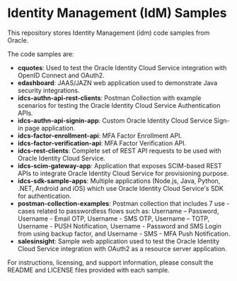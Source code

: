 # Identity Management (IdM) Samples

This repository stores Identity Management (idm) code samples from Oracle.

The code samples are:

 - **cquotes**: Used to test the Oracle Identity Cloud Service integration with OpenID Connect and OAuth2.
 - **edashboard**: JAAS/JAZN web application used to demonstrate Java security integrations.
 - **idcs-authn-api-rest-clients**: Postman Collection with example scenarios for testing the Oracle Identity Cloud Service Authentication APIs.
 - **idcs-authn-api-signin-app**: Custom Oracle Identity Cloud Service Sign-in page application.
 - **idcs-factor-enrollment-api**: MFA Factor Enrollment API.
 - **idcs-factor-verification-api**: MFA Factor Verification API.
 - **idcs-rest-clients**: Complete set of REST API requests to be used with Oracle Identity Cloud Service.
 - **idcs-scim-gateway-app**: Application that exposes SCIM-based REST APIs to integrate Oracle Identity Cloud Service for provisioning purpose.
 - **idcs-sdk-sample-apps**: Multiple applications (Node.js, Java, Python, .NET, Android and iOS) which use Oracle Identity Cloud Service's SDK for authentication.
 - **postman-collection-examples**: Postman collection that includes 7 use -cases related to passwordless flows such as: Username – Password, Username - Email OTP, Username - SMS OTP, Username – TOTP, Username - PUSH Notification, Username - Password and SMS Login from using backup factor, and Username - SMS - MFA Push Notification.
 - **salesinsight**: Sample web application used to test the Oracle Identity Cloud Service integration with OAuth2 as a resource server application.

For instructions, licensing, and support information, please consult the README and LICENSE files provided with each sample.